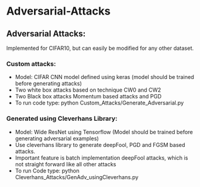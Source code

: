 # Adversarial-Attacks
## Adversarial Attacks:
Implemented for CIFAR10, but can easily be modified for any other dataset.

### Custom attacks:

-	Model: CIFAR CNN model defined using keras  (model should be trained before generating attacks)
-	Two white box attacks based on technique CW0 and CW2
- Two Black box attacks Momentum based attacks and PGD 
- To run code type: python Custom_Attacks/Generate_Adversarial.py 

### Generated using Cleverhans Library:

- Model: Wide ResNet using Tensorflow (Model should be trained before generating adversarial examples)
- Use cleverhans library to generate deepFool, PGD and FGSM based attacks.
- Important feature is batch implementation deepFool attacks, which is not straight forward like all other attacks
- To run Code type: python Cleverhans_Attacks/GenAdv_usingCleverhans.py
